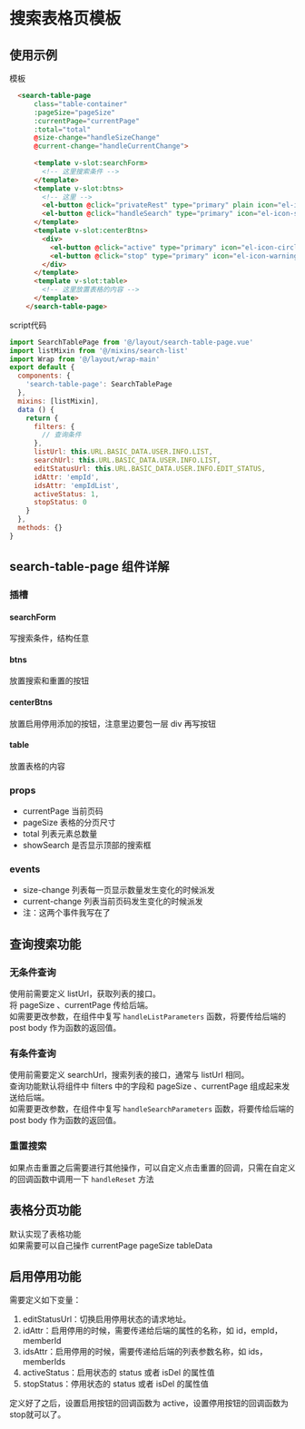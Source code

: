 # 搜索表格页模板

## 使用示例
模板
```html
  <search-table-page
      class="table-container"
      :pageSize="pageSize"
      :currentPage="currentPage"
      :total="total"
      @size-change="handleSizeChange"
      @current-change="handleCurrentChange">
      
      <template v-slot:searchForm>
        <!-- 这里搜索条件 -->
      </template>
      <template v-slot:btns>
        <!-- 这里 -->
        <el-button @click="privateRest" type="primary" plain icon="el-icon-refresh">重置</el-button>
        <el-button @click="handleSearch" type="primary" icon="el-icon-search">搜索</el-button>
      </template>
      <template v-slot:centerBtns>
        <div>
          <el-button @click="active" type="primary" icon="el-icon-circle-check" size="mini" >启用</el-button>
          <el-button @click="stop" type="primary" icon="el-icon-warning-outline" size="mini" >停用</el-button>
        </div>
      </template>
      <template v-slot:table>
        <!-- 这里放置表格的内容 -->
      </template>
    </search-table-page>
```

script代码
```js
import SearchTablePage from '@/layout/search-table-page.vue'
import listMixin from '@/mixins/search-list'
import Wrap from '@/layout/wrap-main'
export default {
  components: {
    'search-table-page': SearchTablePage
  },
  mixins: [listMixin],
  data () {
    return {
      filters: {
        // 查询条件
      },
      listUrl: this.URL.BASIC_DATA.USER.INFO.LIST,
      searchUrl: this.URL.BASIC_DATA.USER.INFO.LIST,
      editStatusUrl: this.URL.BASIC_DATA.USER.INFO.EDIT_STATUS,
      idAttr: 'empId',
      idsAttr: 'empIdList',
      activeStatus: 1,
      stopStatus: 0
    }
  },
  methods: {}
}
```
## search-table-page 组件详解
### 插槽
#### searchForm
写搜索条件，结构任意
#### btns
放置搜索和重置的按钮
#### centerBtns
放置启用停用添加的按钮，注意里边要包一层 div 再写按钮
#### table
放置表格的内容

### props
* currentPage 当前页码
* pageSize 表格的分页尺寸
* total 列表元素总数量
* showSearch 是否显示顶部的搜索框

### events
* size-change 列表每一页显示数量发生变化的时候派发
* current-change 列表当前页码发生变化的时候派发
* 注：这两个事件我写在了


## 查询搜索功能
### 无条件查询
使用前需要定义 listUrl，获取列表的接口。  
将 pageSize 、currentPage 传给后端。  
如需要更改参数，在组件中复写 `handleListParameters` 函数，将要传给后端的 post body 作为函数的返回值。
### 有条件查询
使用前需要定义 searchUrl，搜索列表的接口，通常与 listUrl 相同。  
查询功能默认将组件中 filters 中的字段和 pageSize 、currentPage 组成起来发送给后端。  
如需要更改参数，在组件中复写 `handleSearchParameters` 函数，将要传给后端的 post body 作为函数的返回值。

### 重置搜索
如果点击重置之后需要进行其他操作，可以自定义点击重置的回调，只需在自定义的回调函数中调用一下 `handleReset` 方法

## 表格分页功能
默认实现了表格功能  
如果需要可以自己操作 currentPage pageSize tableData
## 启用停用功能
需要定义如下变量：  
1. editStatusUrl：切换启用停用状态的请求地址。
2. idAttr：启用停用的时候，需要传递给后端的属性的名称，如 id，empId，memberId
3. idsAttr：启用停用的时候，需要传递给后端的列表参数名称，如 ids，memberIds
4. activeStatus：启用状态的 status 或者 isDel 的属性值
5. stopStatus：停用状态的 status 或者 isDel 的属性值

定义好了之后，设置启用按钮的回调函数为 active，设置停用按钮的回调函数为 stop就可以了。  

